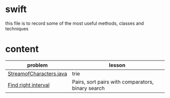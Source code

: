 # swift
this file is to record some of the most useful methods, classes and techniques

# content

| problem                                                     | lesson                                            |
| ----------------------------------------------------------- | ------------------------------------------------- |
| [StreamofCharacters.java](week4/D3.StreamofCharacters.java) | trie                                              |
| [Find right interval](week4/D7.FindRightInterval.java)      | Pairs, sort pairs with comparators, binary search |

